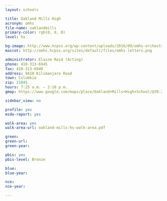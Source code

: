 ```yaml
---
layout: schools

title: Oakland Mills High
acronym: omhs
file-name: oaklandmills
primary-color: rgb(0, 0, 0)
level: hs

bg-image: http://www.hcpss.org/wp-content/uploads/2016/09/omhs-orchestra-students.jpg
mascot: http://omhs.hcpss.org/sites/default/files/omhs-letters.png

administrator: Elaine Reid (Acting)
phone: 410-313-6945
fax: 410-313-6948
address: 9410 Kilimanjaro Road
town: Columbia
zip: 21045
hours: 7:25 a.m. – 2:10 p.m.
gmap: https://www.google.com/maps/place/Oakland+Mills+High+School/@39.2088819,-76.8413936,16.73z/data=!4m2!3m1!1s0x89b7dfc338fe0b41:0x28128f86cf2643df?hl=en

sidebar_view: no

profile: yes
msde-report: yes

walk-area: yes
walk-area-url: oakland-mills-hs-walk-area.pdf

green:
green-url:
green-year:

pbis: yes
pbis-level: Bronze

blue: 
blue-year: 

nce:
nce-year:

---
```

